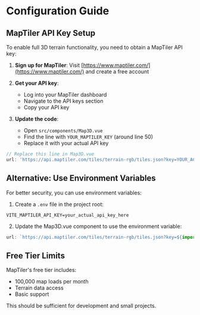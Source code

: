# Configuration Guide

## MapTiler API Key Setup

To enable full 3D terrain functionality, you need to obtain a MapTiler API key:

1. **Sign up for MapTiler**: Visit [https://www.maptiler.com/](https://www.maptiler.com/) and create a free account

2. **Get your API key**: 
   - Log into your MapTiler dashboard
   - Navigate to the API keys section
   - Copy your API key

3. **Update the code**:
   - Open `src/components/Map3D.vue`
   - Find the line with `YOUR_MAPTILER_KEY` (around line 50)
   - Replace it with your actual API key

```javascript
// Replace this line in Map3D.vue
url: 'https://api.maptiler.com/tiles/terrain-rgb/tiles.json?key=YOUR_ACTUAL_KEY'
```

## Alternative: Use Environment Variables

For better security, you can use environment variables:

1. Create a `.env` file in the project root:
```
VITE_MAPTILER_API_KEY=your_actual_api_key_here
```

2. Update the Map3D.vue component to use the environment variable:
```javascript
url: `https://api.maptiler.com/tiles/terrain-rgb/tiles.json?key=${import.meta.env.VITE_MAPTILER_API_KEY}`
```

## Free Tier Limits

MapTiler's free tier includes:
- 100,000 map loads per month
- Terrain data access
- Basic support

This should be sufficient for development and small projects. 